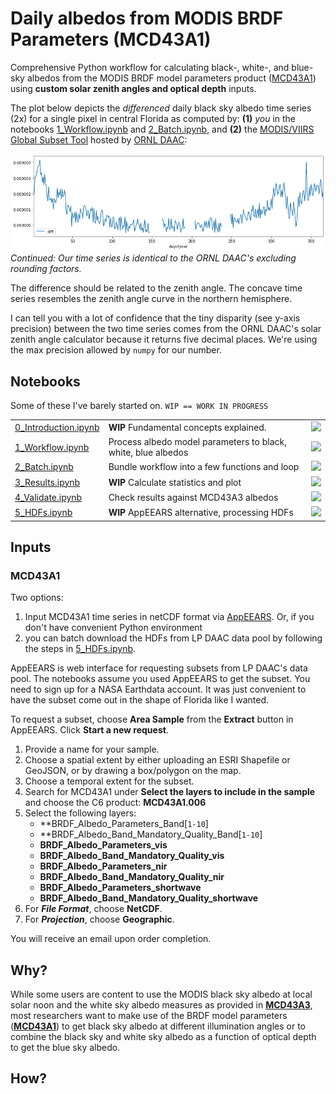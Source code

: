 # Daily albedos from MODIS BRDF Parameters (MCD43A1)

Comprehensive Python workflow for calculating black-, white-, and blue-sky albedos from the MODIS BRDF model parameters product ([MCD43A1](https://www.umb.edu/spectralmass/terra_aqua_modis/modis_brdf_albedo_product_mcd43)) using **custom solar zenith angles and optical depth** inputs. 

The plot below depicts the *differenced* daily black sky albedo time series (2x) for a single pixel in central Florida as computed by: **(1)** *you* in the notebooks [1_Workflow.ipynb](1_Workflow.ipynb) and [2_Batch.ipynb](2_Batch.ipynb), and **(2)** the [MODIS/VIIRS Global Subset Tool](https://modis.ornl.gov/cgi-bin/MODIS/global/subset.pl) hosted by [ORNL DAAC](https://daac.ornl.gov/):

![val](docs/img/browse0_validation.png)
*Continued: Our time series is identical to the ORNL DAAC's excluding rounding factors.* 

The difference should be related to the zenith angle. The concave time series resembles the zenith angle curve in the northern hemisphere. 

I can tell you with a lot of confidence that the tiny disparity (see y-axis precision) between the two time series comes from the ORNL DAAC's solar zenith angle calculator because it returns five decimal places. We're using the max precision allowed by `numpy` for our number.

## Notebooks
Some of these I've barely started on. `WIP == WORK IN PROGRESS`
<table>
    <tr>
        <td style="text-align:left"><a href="0_Introduction.ipynb">0_Introduction.ipynb</a></td>
        <td style="text-align:left"> <b>WIP</b> Fundamental concepts explained.</b></td>
        <td style="text-align:center"><a href="https://mybinder.org/v2/gh/jjmcnelis/florida_usgs_albedo_evapotranspiration/master?filepath=0_Introduction.ipynb"><img src="https://mybinder.org/badge_logo.svg"></a></td>
    </tr>
    <tr>
        <td style="text-align:left"><a href="1_Workflow.ipynb">1_Workflow.ipynb</a></td>
        <td style="text-align:left">Process albedo model parameters to black, white, blue albedos</td>
        <td style="text-align:center"><a href="https://mybinder.org/v2/gh/jjmcnelis/florida_usgs_albedo_evapotranspiration/master?filepath=1_Workflow.ipynb"><img src="https://mybinder.org/badge_logo.svg"></a></td>
    </tr>
    <tr>
        <td style="text-align:left"><a href="2_Batch.ipynb">2_Batch.ipynb</a></td>
        <td style="text-align:left">Bundle workflow into a few functions and loop</td>
        <td style="text-align:center"><a href="https://mybinder.org/v2/gh/jjmcnelis/florida_usgs_albedo_evapotranspiration/master?filepath=2_Batch.ipynb"><img src="https://mybinder.org/badge_logo.svg"></a></td>
    </tr>
    <tr>
        <td style="text-align:left"><a href="3_Results.ipynb">3_Results.ipynb</a></td>
        <td style="text-align:left"> <b>WIP</b> Calculate statistics and plot</td>
        <td style="text-align:center"><a href="https://mybinder.org/v2/gh/jjmcnelis/florida_usgs_albedo_evapotranspiration/master?filepath=3_Results.ipynb"><img src="https://mybinder.org/badge_logo.svg"></a></td>
    </tr>
    <tr>
        <td style="text-align:left"><a href="4_Validate.ipynb">4_Validate.ipynb</a></td>
        <td style="text-align:left">Check results against MCD43A3 albedos</td>
        <td style="text-align:center"><a href="https://mybinder.org/v2/gh/jjmcnelis/florida_usgs_albedo_evapotranspiration/master?filepath=4_Validate.ipynb"><img src="https://mybinder.org/badge_logo.svg"></a></td>
    <tr>
        <td style="text-align:left"><a href="5_HDFs.ipynb">5_HDFs.ipynb</a></td>
        <td style="text-align:left"> <b>WIP</b> AppEEARS alternative, processing HDFs</td>
        <td style="text-align:center"><a href="https://mybinder.org/v2/gh/jjmcnelis/florida_usgs_albedo_evapotranspiration/master?filepath=5_HDFs.ipynb"><img src="https://mybinder.org/badge_logo.svg"></a></td>
    </tr>
</table>

## Inputs

### MCD43A1    

Two options:
1. Input MCD43A1 time series in netCDF format via [AppEEARS](https://lpdaac.usgs.gov/tools/data_access/appeears). Or, if you don't have convenient Python environment 
2. you can batch download the HDFs from LP DAAC data pool by following the steps in [5_HDFs.ipynb](5_HDFs.ipynb).

AppEEARS is web interface for requesting subsets from LP DAAC's data pool. The notebooks assume you used AppEEARS to get the subset. You need to sign up for a NASA Earthdata account. It was just convenient to have the subset come out in the shape of Florida like I wanted.

To request a subset, choose **Area Sample** from the **Extract** button in AppEEARS. Click **Start a new request**. 
1. Provide a name for your sample.
2. Choose a spatial extent by either uploading an ESRI Shapefile or GeoJSON, or by drawing a box/polygon on the map.
3. Choose a temporal extent for the subset.
4. Search for MCD43A1 under **Select the layers to include in the sample** and choose the C6 product: **MCD43A1.006**
5. Select the following layers:
    *   **BRDF_Albedo_Parameters_Band\[`1-10`\]
    *   **BRDF_Albedo_Band_Mandatory_Quality_Band\[`1-10`\]
    *   **BRDF_Albedo_Parameters_vis**
    *   **BRDF_Albedo_Band_Mandatory_Quality_vis**
    *   **BRDF_Albedo_Parameters_nir**
    *   **BRDF_Albedo_Band_Mandatory_Quality_nir**
    *   **BRDF_Albedo_Parameters_shortwave**
    *   **BRDF_Albedo_Band_Mandatory_Quality_shortwave**
6. For ***File Format***, choose **NetCDF**.
7. For ***Projection***, choose **Geographic**.

You will receive an email upon order completion.


## Why?

While some users are content to use the MODIS black sky albedo at local solar noon and the white sky albedo measures as provided in [**MCD43A3**](https://lpdaac.usgs.gov/dataset_discovery/modis/modis_products_table/mcd43a3_v006), most researchers want to make use of the BRDF model parameters ([**MCD43A1**](https://lpdaac.usgs.gov/dataset_discovery/modis/modis_products_table/mcd43a1_v006)) to get  black sky albedo at different illumination angles or to combine the black sky and white sky albedo as a function of optical depth to get the blue sky albedo.

## How?
